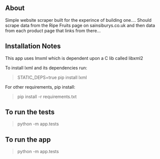 About
-----

Simple website scraper built for the experince of building one....
Should scrape data from the Ripe Fruits page on sainsiburys.co.uk and then data from each product page that links from there...


Installation Notes
------------------

This app uses lmxml which is dependent upon a C lib called libxml2

To install lxml and its dependencies run:

>STATIC_DEPS=true pip install lxml

For other requirements, pip install:

>pip install -r requirements.txt


To run the tests
----------------

>python -m app.tests


To run the app
--------------

>python -m app.tests
